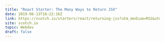 ```yaml
---
title: "React Starter: The Many Ways to Return JSX"
date: 2019-06-13T16:22:16Z
link: https://scotch.io/starters/react/returning-jsx?utm_medium=RSS&utm_source=hune
site: scotch.io
topic: Webdev
draft: false
---
```


